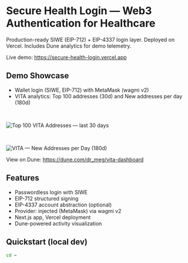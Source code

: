 # Secure Health Login — Web3 Authentication for Healthcare

Production-ready SIWE (EIP-712) + EIP-4337 login layer. Deployed on Vercel. Includes Dune analytics for demo telemetry.

Live demo: https://secure-health-login.vercel.app

## Demo Showcase

- Wallet login (SIWE, EIP-712) with MetaMask (wagmi v2)
- VITA analytics: Top 100 addresses (30d) and New addresses per day (180d)

<br>

![Top 100 VITA Addresses — last 30 days](docs/vita_top100_30d.png)

<br>

![VITA — New Addresses per Day (180d)](docs/vita_new_addresses_180d.png)

View on Dune: https://dune.com/dr_meg/vita-dashboard

## Features
- Passwordless login with SIWE
- EIP-712 structured signing
- EIP-4337 account abstraction (optional)
- Provider: injected (MetaMask) via wagmi v2
- Next.js app, Vercel deployment
- Dune-powered activity visualization

## Quickstart (local dev)
```bash
cd ~
